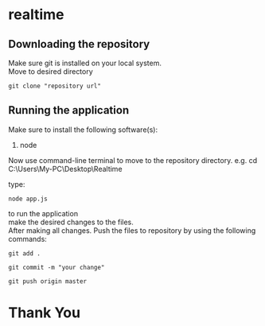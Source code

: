 # realtime
## Downloading the repository
<p>Make sure git is installed on your local system.<br>Move to desired directory</p>

    git clone "repository url"
    
## Running the application
<p>Make sure to install the following software(s):</p>
<ol><li>node</li></ol>
<p>Now use command-line terminal to move to the repository directory. e.g. cd C:\Users\My-PC\Desktop\Realtime</p>
<p>type:</p>

    node app.js
    
<p>to run the application<br>
make the desired changes to the files.<br> After making all changes. Push the files to repository by using the following commands:</p>

    git add .
    
    git commit -m "your change"
    
    git push origin master

# Thank You
